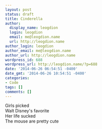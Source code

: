 ```yaml
---
layout: post
status: draft
title: Cinderella
author:
  display_name: leogdion
  login: leogdion
  email: me@leogdion.name
  url: http://leogdion.name
author_login: leogdion
author_email: me@leogdion.name
author_url: http://leogdion.name
wordpress_id: 688
wordpress_url: http://leogdion.name/?p=688
date: '2014-06-26 06:54:51 -0400'
date_gmt: '2014-06-26 10:54:51 -0400'
categories:
- Code
tags: []
comments: []
---
```

<p>Girls picked<br />
Walt Disney's favorite<br />
Her life sucked<br />
The mouse are pretty cute</p>
